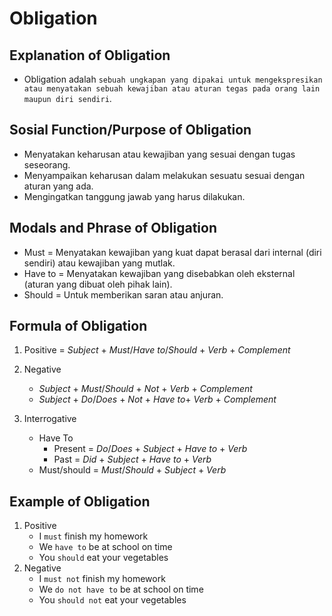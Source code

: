 # Obligation
## Explanation of Obligation
- Obligation adalah `sebuah ungkapan yang dipakai untuk mengekspresikan atau menyatakan sebuah kewajiban atau aturan tegas pada orang lain maupun diri sendiri`.
## Sosial Function/Purpose of Obligation
- Menyatakan keharusan atau kewajiban yang sesuai dengan tugas seseorang.
- Menyampaikan keharusan dalam melakukan sesuatu sesuai dengan aturan yang ada.
- Mengingatkan tanggung jawab yang harus dilakukan.
## Modals and Phrase of Obligation 
- Must = Menyatakan kewajiban yang kuat dapat berasal dari internal (diri sendiri) atau kewajiban yang mutlak.
- Have to = Menyatakan kewajiban yang disebabkan oleh eksternal (aturan yang dibuat oleh pihak lain).
- Should = Untuk memberikan saran atau anjuran.
## Formula of Obligation
1. Positive = $Subject\ +\ Must/Have\ to/Should\ +\ Verb\ +\ Complement$
   
2. Negative
   - $Subject\ +\ Must/Should\ +\ Not\ +\ Verb\ +\ Complement$
   - $Subject\ +\ Do/Does\ +\ Not\ +\ Have\ to +\ Verb\ +\ Complement$
   
3. Interrogative
   - Have To
     - Present = $Do/Does\ +\ Subject\ +\ Have\ to\ +\ Verb$
     - Past = $Did\ +\ Subject\ +\ Have\ to\ +\ Verb$
   - Must/should = $Must/Should\ +\ Subject\ +\ Verb$
## Example of Obligation
1. Positive
   - I `must` finish my homework
   - We `have to` be at school on time
   - You `should` eat your vegetables 
2. Negative
   - I `must not` finish my homework
   - We `do not have to` be at school on time
   - You `should not` eat your vegetables
